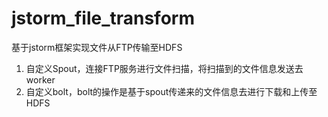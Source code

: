 # jstorm_file_transform
基于jstorm框架实现文件从FTP传输至HDFS
  1. 自定义Spout，连接FTP服务进行文件扫描，将扫描到的文件信息发送去worker
  2. 自定义bolt，bolt的操作是基于spout传递来的文件信息去进行下载和上传至HDFS
